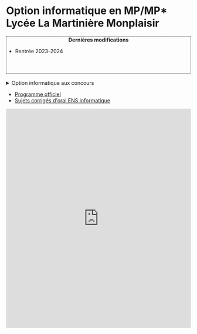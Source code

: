 # Option informatique en MP/MP\* <br/> Lycée La Martinière Monplaisir

<div id="" style="border-style:dotted; border-width:1px; overflow:scroll; height:100px;">
<center><b>Dernières modifications</b></center>
<ul>
<li>Rentrée 2023-2024</li>
</ul>
</div> 
<br />

<details>
<summary>Option informatique aux concours</summary>

Concours | Durée | Coefficient (% écrit) | Autres
:---: | :---: | :---: | :---:
[CCINP](https://www.concours-commun-inp.fr/fr/epreuves/les-epreuves-ecrites.html) | 4 | 12% |
[Mines-Ponts](https://www.concoursminesponts.fr) | 3h | 7% |
[Centrale-Supélec](https://www.concours-centrale-supelec.fr) | 4h | 14% |
[X-ENS](https://banques-ecoles.fr/cms/wp-content/uploads/2023/01/Version-complete-combinee.pdf) | 4h | | 
</details>

- [Programme officiel](https://prepas.org/index.php?document=86)
- [Sujets corrigés d'oral ENS informatique](https://diplome.di.ens.fr/informatique-ens/annales.html)

<iframe src="https://calendar.google.com/calendar/embed?height=600&wkst=2&bgcolor=%23ffffff&ctz=Europe%2FParis&showTitle=0&showPrint=0&showTabs=1&showCalendars=1&showTz=0&src=MzNiNnExY2ppOW84ZDBhcm8yc3R0Z3BtM29AZ3JvdXAuY2FsZW5kYXIuZ29vZ2xlLmNvbQ&src=M2hha3JjZmVkMGswNTI2YXYzNzIwaWdqdW9nYTVsODFAaW1wb3J0LmNhbGVuZGFyLmdvb2dsZS5jb20&src=ZnIuZnJlbmNoI2hvbGlkYXlAZ3JvdXAudi5jYWxlbmRhci5nb29nbGUuY29t&color=%23D50000&color=%23E4C441&color=%230B8043" style="border-width:0" width="100%" height="600" frameborder="0" scrolling="no"></iframe>
